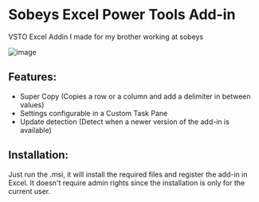 # Sobeys Excel Power Tools Add-in
VSTO Excel Addin I made for my brother working at sobeys

![image](https://user-images.githubusercontent.com/5427239/119414291-4c4eb700-bcbd-11eb-8064-a0bcbddc1161.png)

## Features:
- Super Copy (Copies a row or a column and add a delimiter in between values)
- Settings configurable in a Custom Task Pane
- Update detection (Detect when a newer version of the add-in is available)

## Installation:
Just run the .msi, it will install the required files and register the add-in in Excel. It doesn't require admin rights since the installation is only for the current user.
